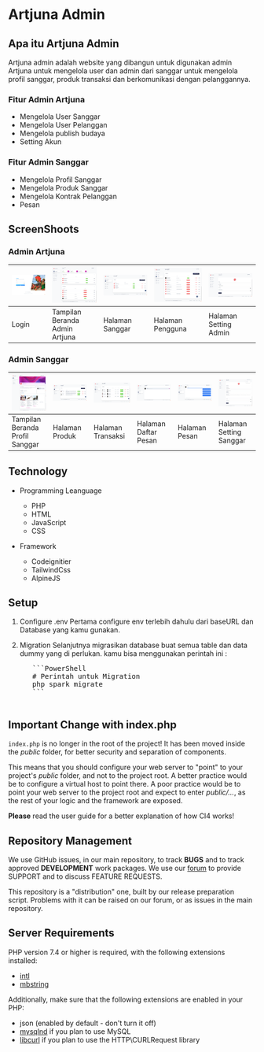 # Artjuna Admin

## Apa itu Artjuna Admin

Artjuna admin adalah website yang dibangun untuk digunakan admin Artjuna untuk mengelola user dan admin dari sanggar untuk mengelola profil sanggar, produk transaksi dan berkomunikasi dengan pelanggannya.

### Fitur Admin Artjuna

* Mengelola User Sanggar
* Mengelola User Pelanggan
* Mengelola publish budaya
* Setting Akun

### Fitur Admin Sanggar

* Mengelola Profil Sanggar
* Mengelola Produk Sanggar
* Mengelola Kontrak Pelanggan
* Pesan

## ScreenShoots

### Admin Artjuna

| ![login](ss/Login.png) | ![Beranda](ss/Dashboard%20Admin%20Artjuna.png) | ![Screenshot 2](ss/CRUD%20Sanggar.png) | ![Screenshot 2](ss/CRUD%20Pengguna.png) | ![Screenshot 2](ss/Setting%20Admin.png) |
|------------------------|------------------------------------------------|----------------------------------------|-----------------------------------------|-----------------------------------------|
| Login                  | Tampilan Beranda Admin Artjuna                 | Halaman Sanggar                        | Halaman Pengguna                        | Halaman Setting Admin                   |

### Admin Sanggar

| ![Beranda](ss/Profil%20Sanggar.png) | ![Screenshot 2](ss/CRUD%20Produk.png) | ![Screenshot 2](ss/CRUD%20Transaksi.png) | ![Screenshot 2](ss/Daftar%20Pesan.png) | ![Screenshot 2](ss/Pesan.png) | ![Screenshot 2](ss/Setting%20Sanggar.png) |
|-------------------------------------|---------------------------------------|------------------------------------------|----------------------------------------|-------------------------------|-------------------------------------------|
| Tampilan Beranda Profil Sanggar     | Halaman Produk                        | Halaman Transaksi                        | Halaman Daftar Pesan                   | Halaman Pesan                 | Halaman Setting Sanggar                   |

## Technology

* Programming Leanguage
  * PHP
  * HTML
  * JavaScript
  * CSS

* Framework
  * Codeignitier
  * TailwindCss
  * AlpineJS

## Setup

1. Configure .env
    Pertama configure env terlebih dahulu dari baseURL dan Database yang kamu gunakan.
  
2. Migration
    Selanjutnya migrasikan database buat semua table dan data dummy yang di perlukan. kamu bisa menggunakan perintah ini :
    <pre>
      ```PowerShell
      # Perintah untuk Migration
      php spark migrate
      ```
    </pre>

## Important Change with index.php

`index.php` is no longer in the root of the project! It has been moved inside the *public* folder,
for better security and separation of components.

This means that you should configure your web server to "point" to your project's *public* folder, and
not to the project root. A better practice would be to configure a virtual host to point there. A poor practice would be to point your web server to the project root and expect to enter *public/...*, as the rest of your logic and the
framework are exposed.

**Please** read the user guide for a better explanation of how CI4 works!

## Repository Management

We use GitHub issues, in our main repository, to track **BUGS** and to track approved **DEVELOPMENT** work packages.
We use our [forum](http://forum.codeigniter.com) to provide SUPPORT and to discuss
FEATURE REQUESTS.

This repository is a "distribution" one, built by our release preparation script.
Problems with it can be raised on our forum, or as issues in the main repository.

## Server Requirements

PHP version 7.4 or higher is required, with the following extensions installed:

- [intl](http://php.net/manual/en/intl.requirements.php)
- [mbstring](http://php.net/manual/en/mbstring.installation.php)

Additionally, make sure that the following extensions are enabled in your PHP:

- json (enabled by default - don't turn it off)
- [mysqlnd](http://php.net/manual/en/mysqlnd.install.php) if you plan to use MySQL
- [libcurl](http://php.net/manual/en/curl.requirements.php) if you plan to use the HTTP\CURLRequest library
